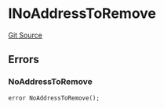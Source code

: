 # INoAddressToRemove
[Git Source](https://github.com/thrackle-io/rules-engine/blob/3234c3c6e5bf5f01811a34cd7cc6e00de73aa6c7/src/common/IErrors.sol)


## Errors
### NoAddressToRemove

```solidity
error NoAddressToRemove();
```

